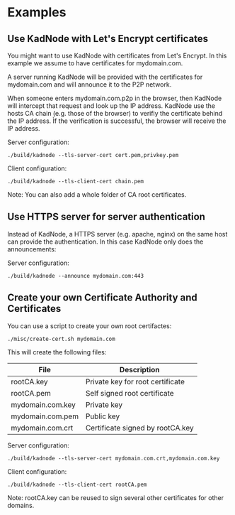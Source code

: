 # Examples

## Use KadNode with Let's Encrypt certificates

You might want to use KadNode with certificates from Let's Encrypt. In this example we assume to have certificates for mydomain.com.

A server running KadNode will be provided with the certificates for mydomain.com and will announce it to the P2P network.

When someone enters mydomain.com.p2p in the browser, then KadNode will intercept that request and look up the IP address. KadNode use the hosts CA chain (e.g. those of the browser) to verifiy the certificate behind the IP address.
Ìf the verification is successful, the browser will receive the IP address.

Server configuration:
```  
./build/kadnode --tls-server-cert cert.pem,privkey.pem
```

Client configuration:
```  
./build/kadnode --tls-client-cert chain.pem
```
Note: You can also add a whole folder of CA root certificates.

## Use HTTPS server for server authentication

Instead of KadNode, a HTTPS server (e.g. apache, nginx) on the same host can provide the authentication. In this case KadNode only does the announcements:

Server configuration:
```  
./build/kadnode --announce mydomain.com:443
```

## Create your own Certificate Authority and Certificates

You can use a script to create your own root certifactes:

```
./misc/create-cert.sh mydomain.com
```

This will create the following files:

File             | Description
-----------------|---------------------------------
rootCA.key       | Private key for root certificate
rootCA.pem       | Self signed root certificate
mydomain.com.key | Private key
mydomain.com.pem | Public key
mydomain.com.crt | Certificate signed by rootCA.key

Server configuration:
```
./build/kadnode --tls-server-cert mydomain.com.crt,mydomain.com.key
```

Client configuration:
```  
./build/kadnode --tls-client-cert rootCA.pem
```

Note: rootCA.key can be reused to sign several other certificates for other domains.
